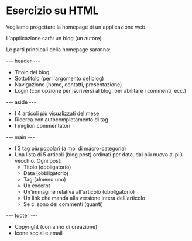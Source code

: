 # Esercizio su HTML

Vogliamo progettare la homepage di un'applicazione web.

L'applicazione sarà: un blog (un autore)

Le parti principali della homepage saranno:

--- header ---
* Titolo del blog
* Sottotitolo (per l'argomento del blog)
* Navigazione (home, contatti, presentazione)
* Login (con opzione per iscriversi al blog, per abilitare i commenti, ecc.)

--- aside ---
* I 4 articoli più visualizzati del mese
* Ricerca con autocompletamento di tag
* I migliori commentatori

--- main ---
* I 3 tag più popolari (a mo' di macro-categoria)
* Una lista di 5 articoli (blog post) ordinati per data, dal più nuovo al più vecchio. Ogni post:
  * Titolo (obbligatorio)
  * Data (obbligatorio)
  * Tag (almeno uno)
  * Un excerpt
  * Un'immagine relativa all'articolo (obbligatorio)
  * Un link che manda alla versione intera dell'articolo
  * Se ci sono dei commenti (quanti)

--- footer ---
* Copyright (con anno di creazione)
* Icone social e email
